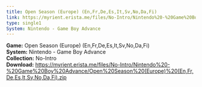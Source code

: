```yaml
---
title: Open Season (Europe) (En,Fr,De,Es,It,Sv,No,Da,Fi)
link: https://myrient.erista.me/files/No-Intro/Nintendo%20-%20Game%20Boy%20Advance/Open%20Season%20(Europe)%20(En,Fr,De,Es,It,Sv,No,Da,Fi).zip
type: single1
System: Nintendo - Game Boy Advance
---
```

<b>Game:</b> Open Season (Europe) (En,Fr,De,Es,It,Sv,No,Da,Fi)<br>
<b>System:</b> Nintendo - Game Boy Advance<br>
<b>Collection:</b> No-Intro<br>
<b>Download:</b> https://myrient.erista.me/files/No-Intro/Nintendo%20-%20Game%20Boy%20Advance/Open%20Season%20(Europe)%20(En,Fr,De,Es,It,Sv,No,Da,Fi).zip